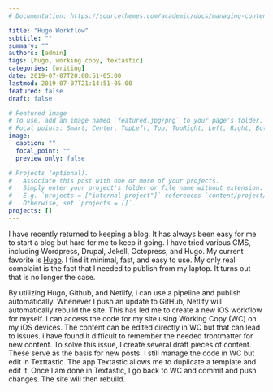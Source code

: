 ```yaml
---
# Documentation: https://sourcethemes.com/academic/docs/managing-content/

title: "Hugo Workflow"
subtitle: ""
summary: ""
authors: [admin]
tags: [hugo, working copy, textastic]
categories: [writing]
date: 2019-07-07T20:00:51-05:00
lastmod: 2019-07-07T21:14:51-05:00
featured: false
draft: false

# Featured image
# To use, add an image named `featured.jpg/png` to your page's folder.
# Focal points: Smart, Center, TopLeft, Top, TopRight, Left, Right, BottomLeft, Bottom, BottomRight.
image:
  caption: ""
  focal_point: ""
  preview_only: false

# Projects (optional).
#   Associate this post with one or more of your projects.
#   Simply enter your project's folder or file name without extension.
#   E.g. `projects = ["internal-project"]` references `content/project/deep-learning/index.md`.
#   Otherwise, set `projects = []`.
projects: []
---
```


I have recently returned to keeping a blog. It has always been easy for me to start a blog but hard for me to keep it going. I have tried various CMS, including Wordpress, Drupal, Jekell, Octopress, and Hugo. My current favorite is [Hugo](https://gohugo.io/). I find it minimal, fast, and easy to use. My only real complaint is the fact that I needed to publish from my laptop. It turns out that is no longer the case.

By utilizing Hugo, Github, and Netlify, i can use a pipeline and publish automatically. Whenever I push an update to GitHub, Netlify will automatically rebuild the site. This has led me to create a new iOS workflow for myself. I can access the code for my site using Working Copy (WC) on my iOS devices. The content can be edited directly in WC but that can lead to issues. i have found it difficult to remember the needed frontmatter for new content. To solve this issue, I create several draft pieces of content. These serve as the basis for new posts. I still manage the code in WC but edit in Texttastic. The app Textastic allows me to duplicate a template and edit it. Once I am done in Textastic, I go back to WC and commit and push changes. The site will then rebuild. 
